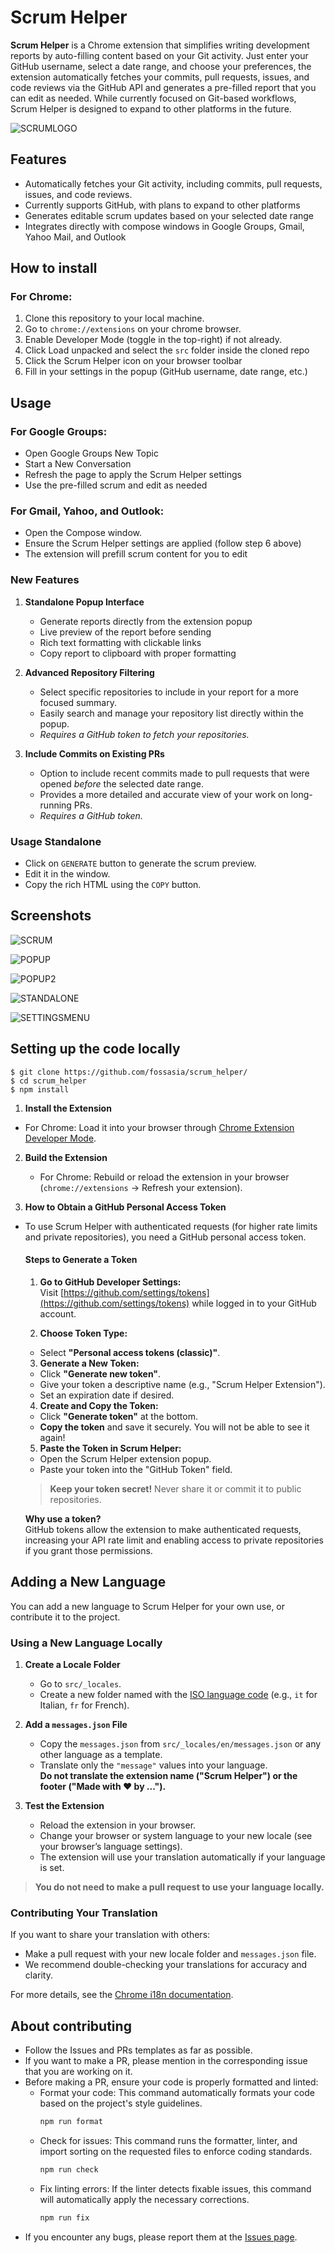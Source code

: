 
# Scrum Helper

**Scrum Helper** is a Chrome extension that simplifies writing development reports by auto-filling content based on your Git activity. Just enter your GitHub username, select a date range, and choose your preferences, the extension automatically fetches your commits, pull requests, issues, and code reviews via the GitHub API and generates a pre-filled report that you can edit as needed. While currently focused on Git-based workflows, Scrum Helper is designed to expand to other platforms in the future.

![SCRUMLOGO](docs/images/scrumhelper-png.png)

## Features

- Automatically fetches your Git activity, including commits, pull requests, issues, and code reviews.
- Currently supports GitHub, with plans to expand to other platforms
- Generates editable scrum updates based on your selected date range
- Integrates directly with compose windows in Google Groups, Gmail, Yahoo Mail, and Outlook

## How to install

### For Chrome:

1. Clone this repository to your local machine.
2. Go to `chrome://extensions` on your chrome browser.
3. Enable Developer Mode (toggle in the top-right) if not already.
4. Click Load unpacked and select the `src` folder inside the cloned repo
5. Click the Scrum Helper icon on your browser toolbar
6. Fill in your settings in the popup (GitHub username, date range, etc.)

<!-- ### For Firefox:

1. Clone this repository to your local machine.
2. Open Firefox and navigate to `about:debugging`
3. Click on "This Firefox" in the left sidebar
4. Click "Load Temporary Add-on..."
5. Navigate to the `src` folder inside the cloned repo and select the `manifest.json` file
6. The extension will be loaded temporarily and will remain active only for the current browser session
7. Click the Scrum Helper icon on your browser toolbar
8. Fill in your settings in the popup (GitHub username, date range, etc.)

**Note for Firefox users:** The extension will be automatically removed when you close Firefox. You'll need to reload it each time you start a new browser session by repeating steps 2-5.

**Persistence Note:** If you need the extension to persist between sessions, use Firefox Developer Edition. You can enable persistence by setting `xpinstall.signatures.required` to `false` in the browser's configuration. -->

## Usage

### For Google Groups:

- Open Google Groups New Topic
- Start a New Conversation
- Refresh the page to apply the Scrum Helper settings
- Use the pre-filled scrum and edit as needed

### For Gmail, Yahoo, and Outlook:

- Open the Compose window.
- Ensure the Scrum Helper settings are applied (follow step 6 above)
- The extension will prefill scrum content for you to edit

### New Features

1. **Standalone Popup Interface**
   - Generate reports directly from the extension popup
   - Live preview of the report before sending
   - Rich text formatting with clickable links
   - Copy report to clipboard with proper formatting

2.  **Advanced Repository Filtering**
    *   Select specific repositories to include in your report for a more focused summary.
    *   Easily search and manage your repository list directly within the popup.
    *   *Requires a GitHub token to fetch your repositories.*

3.  **Include Commits on Existing PRs**
    *   Option to include recent commits made to pull requests that were opened *before* the selected date range.
    *   Provides a more detailed and accurate view of your work on long-running PRs.
    *   *Requires a GitHub token.*

### Usage Standalone
- Click on `GENERATE` button to generate the scrum preview.
- Edit it in the window.
- Copy the rich HTML using the `COPY` button.


## Screenshots

![SCRUM](docs/images/scrum.png)

![POPUP](docs/images/popup.png)

![POPUP2](docs/images/popup2.png)

![STANDALONE](docs/images/standalone.png)

![SETTINGSMENU](docs/images/settings.png)

## Setting up the code locally

```
$ git clone https://github.com/fossasia/scrum_helper/
$ cd scrum_helper
$ npm install
```

1. **Install the Extension**

* For Chrome: Load it into your browser through [Chrome Extension Developer Mode](https://developer.chrome.com/docs/extensions/mv3/getstarted/).
<!-- * For Firefox: Load it as a temporary add-on through `about:debugging` as described above. -->


2. **Build the Extension**
   * For Chrome: Rebuild or reload the extension in your browser (`chrome://extensions` → Refresh your extension).
   <!-- * For Firefox: Reload the temporary add-on by going to `about:debugging` → "This Firefox" → Click "Reload" next to your extension. -->
   
3. **How to Obtain a GitHub Personal Access Token**

- To use Scrum Helper with authenticated requests (for higher rate limits and private repositories), you need a GitHub personal access token.

  #### Steps to Generate a Token

  1. **Go to GitHub Developer Settings:**  
    Visit [https://github.com/settings/tokens](https://github.com/settings/tokens) while logged in to your GitHub account.

  2. **Choose Token Type:**  
    - Select **"Personal access tokens (classic)"**.

  3. **Generate a New Token:**  
    - Click **"Generate new token"**.
    - Give your token a descriptive name (e.g., "Scrum Helper Extension").
    - Set an expiration date if desired.

  4. **Create and Copy the Token:**  
    - Click **"Generate token"** at the bottom.
    - **Copy the token** and save it securely. You will not be able to see it again!

  5. **Paste the Token in Scrum Helper:**  
    - Open the Scrum Helper extension popup.
    - Paste your token into the "GitHub Token" field.

  > **Keep your token secret!** Never share it or commit it to public repositories.

  **Why use a token?**  
  GitHub tokens allow the extension to make authenticated requests, increasing your API rate limit and enabling access to private repositories if you grant those permissions.


## Adding a New Language

You can add a new language to Scrum Helper for your own use, or contribute it to the project.

### Using a New Language Locally

1. **Create a Locale Folder**
   - Go to `src/_locales`.
   - Create a new folder named with the [ISO language code](https://developer.chrome.com/docs/extensions/reference/i18n/#localeTable) (e.g., `it` for Italian, `fr` for French).

2. **Add a `messages.json` File**
   - Copy the `messages.json` from `src/_locales/en/messages.json` or any other language as a template.
   - Translate only the `"message"` values into your language.  
     **Do not translate the extension name ("Scrum Helper") or the footer ("Made with ❤️ by ...").**

3. **Test the Extension**
   - Reload the extension in your browser.
   - Change your browser or system language to your new locale (see your browser’s language settings).
   - The extension will use your translation automatically if your language is set.

> **You do not need to make a pull request to use your language locally.**

### Contributing Your Translation

If you want to share your translation with others:
- Make a pull request with your new locale folder and `messages.json` file.
- We recommend double-checking your translations for accuracy and clarity.

For more details, see the [Chrome i18n documentation](https://developer.chrome.com/docs/extensions/reference/i18n/).

## About contributing

- Follow the Issues and PRs templates as far as possible.
- If you want to make a PR, please mention in the corresponding issue that you are working on it.
- Before making a PR, ensure your code is properly formatted and linted:
  - Format your code: This command automatically formats your code based on the project's style guidelines.
    ```sh
    npm run format
    ```
  - Check for issues: This command runs the formatter, linter, and import sorting on the requested files to enforce coding standards.
    ```sh
    npm run check
    ```
  - Fix linting errors: If the linter detects fixable issues, this command will automatically apply the necessary corrections.
    ```sh
    npm run fix
    ```
- If you encounter any bugs, please report them at the [Issues page](https://github.com/fossasia/scrum_helper/issues).
